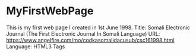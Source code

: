 # MyFirstWebPage
This is my first web page I created in 1st June 1998.
Title: Somali Electronic Journal (The First Electronic Journal In Somali Language)
URL: https://www.angelfire.com/mo/codkasomalidacusub/csc161998.html
Language: HTML3 Tags
